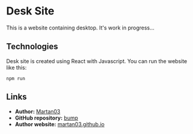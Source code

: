 # Desk Site

This is a website containing desktop. It's work in progress...

## Technologies

Desk site is created using React with Javascript. You can run the website like
this:

```terminal
npm run
```

## Links

- **Author:** [Martan03](https://github.com/Martan03)
- **GitHub repository:** [bump](https://github.com/Martan03/bump)
- **Author website:** [martan03.github.io](https://martan03.github.io)

